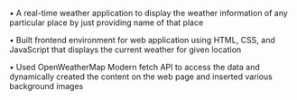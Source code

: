 • A real-time weather application to display the weather information of any particular place by just providing name of that place

• Built frontend environment for web application using HTML, CSS, and JavaScript that displays the current weather for given location

• Used OpenWeatherMap Modern fetch API to access the data and dynamically created the content on the web page and inserted various background images


